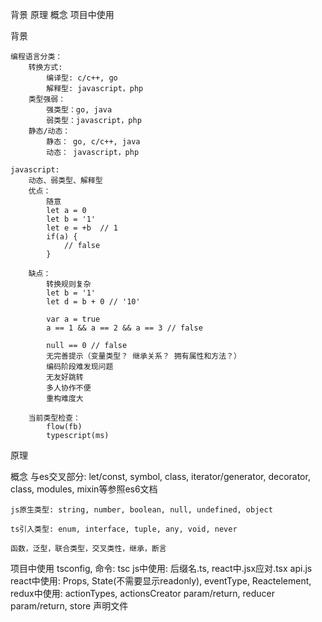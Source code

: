 <!-- slide -->
背景
原理
概念
项目中使用
<!-- slide -->
背景
    
    编程语言分类：
        转换方式: 
            编译型: c/c++, go
            解释型: javascript，php
        类型强弱：
            强类型：go, java
            弱类型：javascript，php
        静态/动态：
            静态： go, c/c++, java
            动态： javascript，php

    javascript:
        动态、弱类型、解释型
        优点：
            随意
            let a = 0
            let b = '1'
            let e = +b  // 1
            if(a) {
                // false
            }

        缺点：
            转换规则复杂
            let b = '1'
            let d = b + 0 // '10'

            var a = true
            a == 1 && a == 2 && a == 3 // false

            null == 0 // false
            无完善提示（变量类型？ 继承关系？ 拥有属性和方法？）
            编码阶段难发现问题
            无友好跳转
            多人协作不便
            重构难度大
        
        当前类型检查：
            flow(fb)
            typescript(ms)  
<!-- slide -->


原理
<!-- slide -->
概念
    与es交叉部分: let/const, symbol, class, iterator/generator, decorator, class, modules, mixin等参照es6文档  

    js原生类型: string, number, boolean, null, undefined, object

    ts引入类型: enum, interface, tuple, any, void, never
        
    函数，泛型，联合类型，交叉类性，继承，断言
    
<!-- slide -->      
项目中使用
    tsconfig, 命令: tsc
    js中使用:
        后缀名.ts, react中.jsx应对.tsx
        api.js
    react中使用: Props, State(不需要显示readonly), eventType, Reactelement,
    redux中使用: actionTypes, actionsCreator param/return, reducer param/return, store
    声明文件

    
    